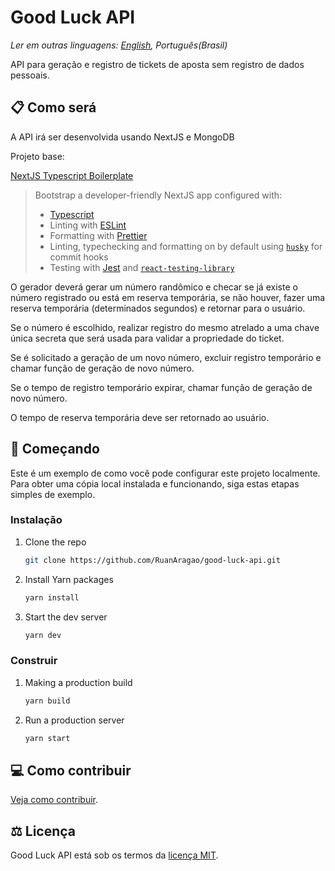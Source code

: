 # Good Luck API

_Ler em outras linguagens: [English](./README-en.md), Português(Brasil)_

API para geração e registro de tickets de aposta sem registro de dados pessoais.

## 📋 Como será

A API irá ser desenvolvida usando NextJS e MongoDB

Projeto base:

[NextJS Typescript Boilerplate](https://github.com/vercel/next.js/tree/master/examples/with-typescript-eslint-jest)

> Bootstrap a developer-friendly NextJS app configured with:
>
> - [Typescript](https://www.typescriptlang.org/)
> - Linting with [ESLint](https://eslint.org/)
> - Formatting with [Prettier](https://prettier.io/)
> - Linting, typechecking and formatting on by default using [`husky`](https://github.com/typicode/husky) for commit hooks
> - Testing with [Jest](https://jestjs.io/) and [`react-testing-library`](https://testing-library.com/docs/react-testing-library/intro)

O gerador deverá gerar um número randômico e checar se já existe o número registrado ou está em reserva temporária, se não houver, fazer uma reserva temporária (determinados segundos) e retornar para o usuário.

Se o número é escolhido, realizar registro do mesmo atrelado a uma chave única secreta que será usada para validar a propriedade do ticket.

Se é solicitado a geração de um novo número, excluir registro temporário e chamar função de geração de novo número.

Se o tempo de registro temporário expirar, chamar função de geração de novo número.

O tempo de reserva temporária deve ser retornado ao usuário.

<!-- GETTING STARTED -->

## :pushpin: Começando

Este é um exemplo de como você pode configurar este projeto localmente.
Para obter uma cópia local instalada e funcionando, siga estas etapas simples de exemplo.

### Instalação

1. Clone the repo
   ```sh
   git clone https://github.com/RuanAragao/good-luck-api.git
   ```
2. Install Yarn packages
   ```sh
   yarn install
   ```
3. Start the dev server
   ```sh
   yarn dev
   ```

### Construir

1. Making a production build
   ```sh
   yarn build
   ```
2. Run a production server
   ```sh
   yarn start
   ```

## 💻 Como contribuir

[Veja como contribuir](./CONTRIBUTING.md).

## ⚖️ Licença

Good Luck API está sob os termos da [licença MIT](./LICENSE).
